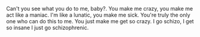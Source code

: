 Can't you see what you do to me, baby?. 
You make me crazy, you make me act like a maniac. 
I'm like a lunatic, you make me sick. 
You're truly the only one who can do this to me. 
You just make me get so crazy. 
I go schizo, I get so insane I just go schizophrenic.